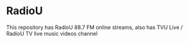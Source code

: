 # RadioU
This repository has RadioU 88.7 FM online streams, also has TVU Live / RadioU TV live music videos channel 
